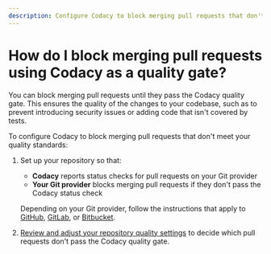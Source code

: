```yaml
---
description: Configure Codacy to block merging pull requests that don't meet your quality standards.
---
```


# How do I block merging pull requests using Codacy as a quality gate?

You can block merging pull requests until they pass the Codacy quality gate. This ensures the quality of the changes to your codebase, such as to prevent introducing security issues or adding code that isn't covered by tests.

To configure Codacy to block merging pull requests that don't meet your quality standards:

1.  Set up your repository so that:

    -   **Codacy** reports status checks for pull requests on your Git provider
    -   **Your Git provider** blocks merging pull requests if they don't pass the Codacy status check

    Depending on your Git provider, follow the instructions that apply to [GitHub](../../repositories-configure/integrations/github-integration.md#configuring-the-github-integration), [GitLab](../../repositories-configure/integrations/gitlab-integration.md#configuring-the-gitlab-integration), or [Bitbucket](../../repositories-configure/integrations/bitbucket-integration.md#configuring-the-bitbucket-integration).

1.  [Review and adjust your repository quality settings](../../repositories-configure/adjusting-quality-settings.md) to decide which pull requests don't pass the Codacy quality gate.
